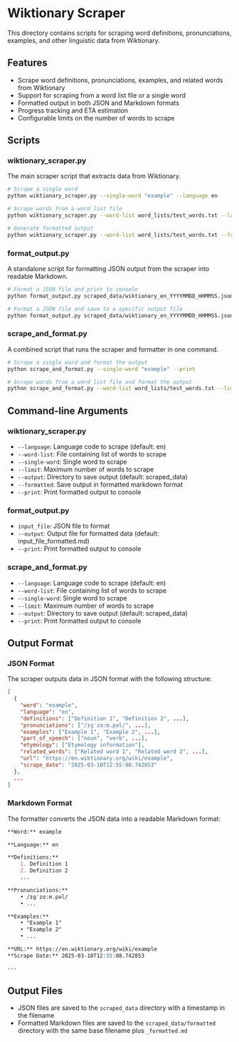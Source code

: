 # Wiktionary Scraper

This directory contains scripts for scraping word definitions, pronunciations, examples, and other linguistic data from Wiktionary.

## Features

- Scrape word definitions, pronunciations, examples, and related words from Wiktionary
- Support for scraping from a word list file or a single word
- Formatted output in both JSON and Markdown formats
- Progress tracking and ETA estimation
- Configurable limits on the number of words to scrape

## Scripts

### wiktionary_scraper.py

The main scraper script that extracts data from Wiktionary.

```bash
# Scrape a single word
python wiktionary_scraper.py --single-word "example" --language en

# Scrape words from a word list file
python wiktionary_scraper.py --word-list word_lists/test_words.txt --language en --limit 10

# Generate formatted output
python wiktionary_scraper.py --word-list word_lists/test_words.txt --formatted --print
```

### format_output.py

A standalone script for formatting JSON output from the scraper into readable Markdown.

```bash
# Format a JSON file and print to console
python format_output.py scraped_data/wiktionary_en_YYYYMMDD_HHMMSS.json --print

# Format a JSON file and save to a specific output file
python format_output.py scraped_data/wiktionary_en_YYYYMMDD_HHMMSS.json --output formatted_output.md
```

### scrape_and_format.py

A combined script that runs the scraper and formatter in one command.

```bash
# Scrape a single word and format the output
python scrape_and_format.py --single-word "example" --print

# Scrape words from a word list file and format the output
python scrape_and_format.py --word-list word_lists/test_words.txt --limit 10 --print
```

## Command-line Arguments

### wiktionary_scraper.py

- `--language`: Language code to scrape (default: en)
- `--word-list`: File containing list of words to scrape
- `--single-word`: Single word to scrape
- `--limit`: Maximum number of words to scrape
- `--output`: Directory to save output (default: scraped_data)
- `--formatted`: Save output in formatted markdown format
- `--print`: Print formatted output to console

### format_output.py

- `input_file`: JSON file to format
- `--output`: Output file for formatted data (default: input_file_formatted.md)
- `--print`: Print formatted output to console

### scrape_and_format.py

- `--language`: Language code to scrape (default: en)
- `--word-list`: File containing list of words to scrape
- `--single-word`: Single word to scrape
- `--limit`: Maximum number of words to scrape
- `--output`: Directory to save output (default: scraped_data)
- `--print`: Print formatted output to console

## Output Format

### JSON Format

The scraper outputs data in JSON format with the following structure:

```json
[
  {
    "word": "example",
    "language": "en",
    "definitions": ["Definition 1", "Definition 2", ...],
    "pronunciations": ["/ɪɡˈzɑːm.pəl/", ...],
    "examples": ["Example 1", "Example 2", ...],
    "part_of_speech": ["noun", "verb", ...],
    "etymology": ["Etymology information"],
    "related_words": ["Related word 1", "Related word 2", ...],
    "url": "https://en.wiktionary.org/wiki/example",
    "scrape_date": "2025-03-10T12:55:08.742853"
  },
  ...
]
```

### Markdown Format

The formatter converts the JSON data into a readable Markdown format:

```markdown
**Word:** example

**Language:** en

**Definitions:**
    1. Definition 1
    2. Definition 2
    ...

**Pronunciations:**
    • /ɪɡˈzɑːm.pəl/
    • ...

**Examples:**
    • "Example 1"
    • "Example 2"
    • ...

**URL:** https://en.wiktionary.org/wiki/example
**Scrape Date:** 2025-03-10T12:55:08.742853

---
```

## Output Files

- JSON files are saved to the `scraped_data` directory with a timestamp in the filename
- Formatted Markdown files are saved to the `scraped_data/formatted` directory with the same base filename plus `_formatted.md` 